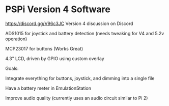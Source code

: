 # PSPi Version 4 Software

https://discord.gg/V96c3JC Version 4 discussion on Discord

ADS1015 for joystick and battery detection (needs tweaking for V4 and 5.2v operation)

MCP23017 for buttons (Works Great)

4.3" LCD, driven by GPIO using custom overlay

Goals:

Integrate everything for buttons, joystick, and dimming into a single file

Have a battery meter in EmulationStation

Improve audio quality (currently uses an audio circuit similar to Pi 2)
